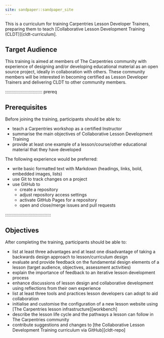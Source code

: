 ```yaml
---
site: sandpaper::sandpaper_site
---
```


This is a curriculum for training Carpentries Lesson Developer Trainers, preparing them to teach [Collaborative Lesson Development Training (CLDT)][cldt-curriculum].


## Target Audience

This training is aimed at members of The Carpentries community with experience of designing and/or developing educational material as an open source project, ideally in collaboration with others. 
These community members will be interested in becoming certified as Lesson Developer Trainers and delivering CLDT to other community members.

:::::::::::::::::::::::::::::: prereq

## Prerequisites

Before joining the training, participants should be able to:

- teach a Carpentries workshop as a certified Instructor
- summarise the main objectives of Collaborative Lesson Development Training
- provide at least one example of a lesson/course/other educational material that they have developed

The following experience would be preferred:

- write basic formatted text with Markdown (headings, links, bold, embedded images, lists)
- use Git to track changes on a project
- use GitHub to
  - create a repository
  - adjust repository access settings
  - activate GitHub Pages for a repository
  - open and close/merge issues and pull requests

:::::::::::::::::::::::::::::::::::::

## Objectives

After completing the training, participants should be able to:

- list at least three advantages and at least one disadvantage of taking a backwards design approach to lesson/curriculum design
- evaluate and provide feedback on the fundamental design elements of a lesson (target audience, objectives, assessment activities)
- explain the importance of feedback to an iterative lesson development process
- enhance discussions of lesson design and collaborative development using reflections from their own experience
- list at least three tools and practices lesson developers can adopt to aid collaboration
- initialise and customise the configuration of a new lesson website using [The Carpentries lesson infrastructure][workbench]
- describe the lesson life cycle and the pathways a lesson can follow in The Carpentries community
- contribute suggestions and changes to [the Collaborative Lesson Development Training curriculum via GitHub][cldt-repo]


